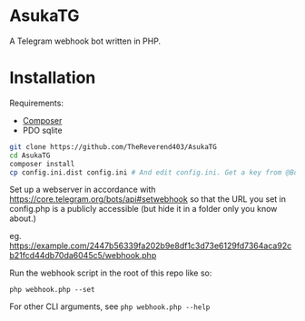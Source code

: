 AsukaTG
=======

A Telegram webhook bot written in PHP.

# Installation

Requirements:

* [Composer](https://getcomposer.org/)
* PDO sqlite

````bash
git clone https://github.com/TheReverend403/AsukaTG
cd AsukaTG
composer install
cp config.ini.dist config.ini # And edit config.ini. Get a key from @BotFather if you need one.
````

Set up a webserver in accordance with https://core.telegram.org/bots/api#setwebhook so that the URL you set in config.php is a publicly accessible (but hide it in a folder only you know about.)

eg. https://example.com/2447b56339fa202b9e8df1c3d73e6129fd7364aca92cb21fcd44db70da6045c5/webhook.php

Run the webhook script in the root of this repo like so:

    php webhook.php --set

For other CLI arguments, see `php webhook.php --help`